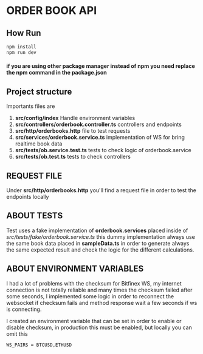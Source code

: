 # ORDER BOOK API

## How Run
```bash
npm install
npm run dev
```

#### if you are using other package manager instead of npm you need replace the npm command in the package.json

## Project structure
Importants files are

1) **src/config/index** Handle environment variables
2) **src/controllers/orderbook.controller.ts** controllers and endpoints
3) **src/http/orderbooks.http** file to test requests
4) **src/services/orderbook.service.ts** implementation of WS for bring realtime book data
5) **src/tests/ob.service.test.ts** tests to check logic of orderbook.service
6) **src/tests/ob.test.ts** tests to check controllers


## REQUEST FILE
Under **src/http/orderbooks.http** you'll find a request file in order to test the endpoints locally

## ABOUT TESTS
Test uses a fake implementation of **orderbook.services** placed inside of *src/tests/fake/orderbook.service.ts*
this dummy implementation always use the same book data placed in **sampleData.ts** in order to generate always the
same expected result and check the logic for the different calculations.

## ABOUT ENVIRONMENT VARIABLES
I had a lot of problems with the checksum for Bitfinex WS, my internet connection is not totally reliable and many times
the checksum failed after some seconds, I implemented some logic in order to reconnect the websocket if checksum fails and
method response wait a few seconds if ws is connecting.

I created an environment variable that can be set in order to enable or disable checksum, in production this must be enabled,
but locally you can omit this

````
WS_PAIRS = BTCUSD,ETHUSD
````
